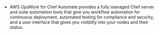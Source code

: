 - AWS OpsWork for Chef Automate provides a fully managed Chef server and suite automation tools that give you workflow automation for continuous deployment, automated testing for compliance and security, and a user interface that gives you visibility into your nodes and their status.